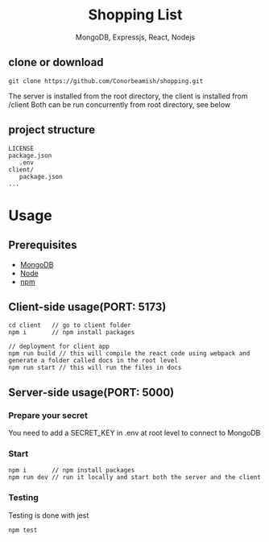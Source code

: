 <h1 align="center">
Shopping List
</h1>
<p align="center">
MongoDB, Expressjs, React, Nodejs
</p>

## clone or download
```terminal
git clone https://github.com/Conorbeamish/shopping.git
```

The server is installed from the root directory, the client is installed from /client 
Both can be run concurrently from root directory, see below

## project structure
```terminal
LICENSE
package.json
   .env 
client/
   package.json
...
```

# Usage

## Prerequisites
- [MongoDB](https://www.mongodb.com/)
- [Node](https://nodejs.org/en/download/) 
- [npm](https://nodejs.org/en/download/package-manager/)


## Client-side usage(PORT: 5173)
```terminal
cd client   // go to client folder
npm i       // npm install packages

// deployment for client app
npm run build // this will compile the react code using webpack and generate a folder called docs in the root level
npm run start // this will run the files in docs
```

## Server-side usage(PORT: 5000)

### Prepare your secret

You need to add a SECRET_KEY in .env at root level to connect to MongoDB

### Start

```terminal
npm i       // npm install packages
npm run dev // run it locally and start both the server and the client     
```

### Testing

Testing is done with jest 

```terminal
npm test
```